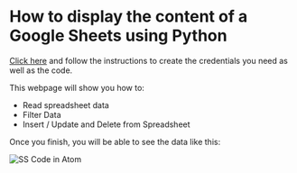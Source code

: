 # How to display the content of a Google Sheets using Python

[Click here](https://towardsdatascience.com/accessing-google-spreadsheet-data-using-python-90a5bc214fd2) and follow the instructions to  create the credentials you need as well as the code. 

This webpage will show you how to:
 - Read spreadsheet data
 - Filter Data
 - Insert / Update and Delete from Spreadsheet


Once you finish, you will be able to see the data like this:

![SS Code in Atom](https://user-images.githubusercontent.com/47669890/58343368-69bfc080-7e18-11e9-8c8b-9d9403d96b92.jpg)
